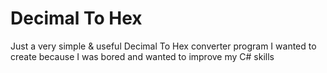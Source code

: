 # Decimal To Hex

Just a very simple & useful Decimal To Hex converter program I wanted to create because I was bored and wanted to improve my C# skills
